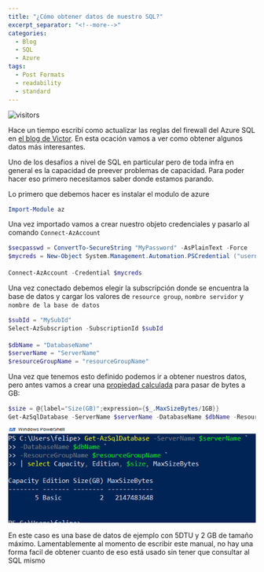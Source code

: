 ```yaml
---
title: "¿Cómo obtener datos de nuestro SQL?"
excerpt_separator: "<!--more-->"
categories:
  - Blog
  - SQL
  - Azure
tags:
  - Post Formats
  - readability
  - standard
---
```


![visitors](https://visitor-badge.glitch.me/badge?page_id=includewareok.blog.2021-03-08-get-azuresql")

Hace un tiempo escribí como actualizar las reglas del firewall del Azure SQL en [el blog de Victor](https://blog.victorsilva.com.uy/powershell-firewall-azure-sql/). En esta ocación vamos a ver como obtener algunos datos más interesantes.

<!--more-->
Uno de los desafios a nivel de SQL en particular pero de toda infra en general es la capacidad de preever problemas de capacidad. Para poder hacer eso primero necesitamos saber donde estamos parando.

Lo primero que debemos hacer es instalar el modulo de azure 
```powershell
Import-Module az
```

Una vez importado vamos a crear nuestro objeto credenciales y pasarlo al comando `Connect-AzAccount`

```powershell
$secpasswd = ConvertTo-SecureString "MyPassword" -AsPlainText -Force
$mycreds = New-Object System.Management.Automation.PSCredential ("username", $secpasswd)

Connect-AzAccount -Credential $mycreds
```

Una vez conectado debemos elegir la subscripción donde se encuentra la base de datos y cargar los valores de `resource group`, `nombre servidor` y `nombre de la base de datos`

```powershell
$subId = "MySubId"
Select-AzSubscription -SubscriptionId $subId

$dbName = "DatabaseName"
$serverName = "ServerName"
$resourceGroupName = "resourceGroupName"
```

Una vez que tenemos esto definido podemos ir a obtener nuestros datos, pero antes vamos a crear una [propiedad calculada](https://docs.microsoft.com/en-us/powershell/module/microsoft.powershell.utility/select-object?view=powershell-7.1#example-10--create-calculated-properties-for-each-inputobject) para pasar de bytes a GB:
```powershell
$size = @{label="Size(GB)";expression={$_.MaxSizeBytes/1GB}}
Get-AzSqlDatabase -ServerName $serverName -DatabaseName $dbName -ResourceGroupName $resourceGroupName | select Capacity, Edition, $size, MaxSizeBytes
```
![output](/assets/images/2021-03-08-get-azuresql-1.png)

En este caso es una base de datos de ejemplo con 5DTU y 2 GB de tamaño máximo. Lamentablemente al momento de escribir este manual, no hay una forma facil de obtener cuanto de eso está usado sin tener que consultar al SQL mismo